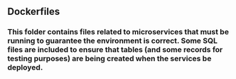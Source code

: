 ## Dockerfiles

### This folder contains files related to microservices that must be running to guarantee the environment is correct. Some SQL files are included to ensure that tables (and some records for testing purposes) are being created when the services be deployed.
